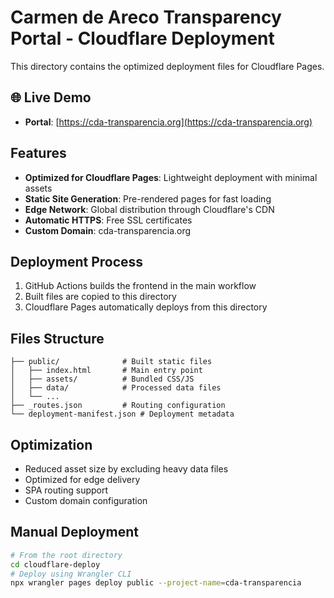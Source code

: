 # Carmen de Areco Transparency Portal - Cloudflare Deployment

This directory contains the optimized deployment files for Cloudflare Pages.

## 🌐 Live Demo

- **Portal**: [https://cda-transparencia.org](https://cda-transparencia.org)

## Features

- **Optimized for Cloudflare Pages**: Lightweight deployment with minimal assets
- **Static Site Generation**: Pre-rendered pages for fast loading
- **Edge Network**: Global distribution through Cloudflare's CDN
- **Automatic HTTPS**: Free SSL certificates
- **Custom Domain**: cda-transparencia.org

## Deployment Process

1. GitHub Actions builds the frontend in the main workflow
2. Built files are copied to this directory
3. Cloudflare Pages automatically deploys from this directory

## Files Structure

```
├── public/              # Built static files
│   ├── index.html       # Main entry point
│   ├── assets/          # Bundled CSS/JS
│   ├── data/            # Processed data files
│   └── ...
├── _routes.json         # Routing configuration
└── deployment-manifest.json # Deployment metadata
```

## Optimization

- Reduced asset size by excluding heavy data files
- Optimized for edge delivery
- SPA routing support
- Custom domain configuration

## Manual Deployment

```bash
# From the root directory
cd cloudflare-deploy
# Deploy using Wrangler CLI
npx wrangler pages deploy public --project-name=cda-transparencia
```